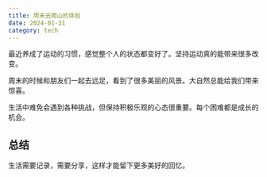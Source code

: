 ```yaml
---
title: 周末去爬山的体验
date: 2024-01-31
category: tech
---
```


最近养成了运动的习惯，感觉整个人的状态都变好了。坚持运动真的能带来很多改变。

周末的时候和朋友们一起去远足，看到了很多美丽的风景。大自然总能给我们带来惊喜。

生活中难免会遇到各种挑战，但保持积极乐观的心态很重要。每个困难都是成长的机会。

## 总结

生活需要记录，需要分享，这样才能留下更多美好的回忆。
